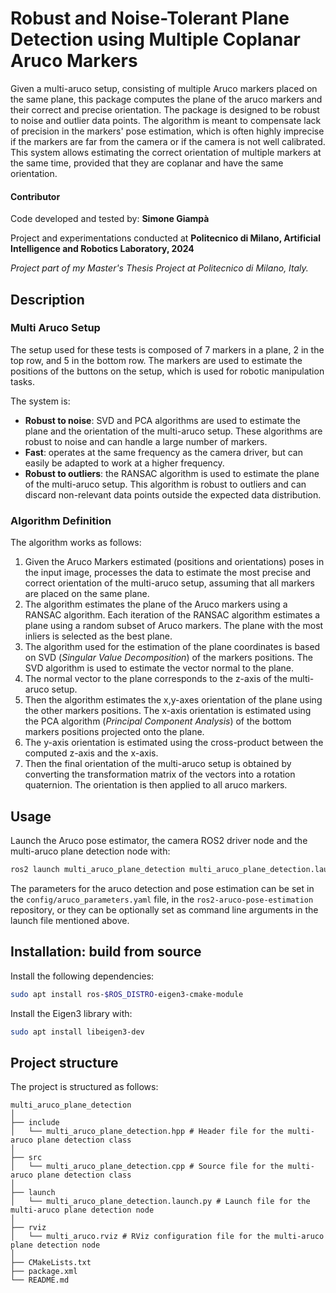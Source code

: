 # Robust and Noise-Tolerant Plane Detection using Multiple Coplanar Aruco Markers

Given a multi-aruco setup, consisting of multiple Aruco markers placed on the same plane, this package computes the plane 
of the aruco markers and their correct and precise orientation. The package is designed to be robust to noise 
and outlier data points. The algorithm is meant to compensate lack of precision in the markers' pose estimation,
which is often highly imprecise if the markers are far from the camera or if the camera is not well calibrated.
This system allows estimating the correct orientation of multiple markers at the same time, provided that they are
coplanar and have the same orientation.

#### Contributor
Code developed and tested by: __Simone Giampà__

Project and experimentations conducted at __Politecnico di Milano, Artificial Intelligence and Robotics Laboratory, 2024__

_Project part of my Master's Thesis Project at Politecnico di Milano, Italy._

## Description

### Multi Aruco Setup

The setup used for these tests is composed of 7 markers in a plane, 2 in the top row, and 5 in the bottom row.
The markers are used to estimate the positions of the buttons on the setup, which is used for robotic manipulation tasks.

The system is:
- **Robust to noise**: SVD and PCA algorithms are used to estimate the plane and the orientation of the multi-aruco setup. 
  These algorithms are robust to noise and can handle a large number of markers.
- **Fast**: operates at the same frequency as the camera driver, but can easily be adapted to work at a higher frequency.
- **Robust to outliers**: the RANSAC algorithm is used to estimate the plane of the multi-aruco setup. This algorithm is 
  robust to outliers and can discard non-relevant data points outside the expected data distribution.

### Algorithm Definition

The algorithm works as follows:
1. Given the Aruco Markers estimated (positions and orientations) poses in the input image, processes the data to estimate the
   most precise and correct orientation of the multi-aruco setup, assuming that all markers are placed on the same plane.
2. The algorithm estimates the plane of the Aruco markers using a RANSAC algorithm. Each iteration of the RANSAC algorithm
   estimates a plane using a random subset of Aruco markers. The plane with the most inliers is selected as the best plane.
3. The algorithm used for the estimation of the plane coordinates is based on SVD (*Singular Value Decomposition*) of the markers
   positions. The SVD algorithm is used to estimate the vector normal to the plane.
4. The normal vector to the plane corresponds to the z-axis of the multi-aruco setup.
5. Then the algorithm estimates the x,y-axes orientation of the plane using the other markers positions. The x-axis orientation
   is estimated using the PCA algorithm (*Principal Component Analysis*) of the bottom markers positions projected onto the plane.
6. The y-axis orientation is estimated using the cross-product between the computed z-axis and the x-axis.
7. Then the final orientation of the multi-aruco setup is obtained by converting the transformation matrix of the vectors into a
    rotation quaternion. The orientation is then applied to all aruco markers.

## Usage

Launch the Aruco pose estimator, the camera ROS2 driver node and the multi-aruco plane detection node with:

```bash
ros2 launch multi_aruco_plane_detection multi_aruco_plane_detection.launch.py
```

The parameters for the aruco detection and pose estimation can be set in the `config/aruco_parameters.yaml` file, 
in the `ros2-aruco-pose-estimation` repository, or they can be optionally set as command line arguments in the launch file mentioned above.

## Installation: build from source

Install the following dependencies:

```bash
sudo apt install ros-$ROS_DISTRO-eigen3-cmake-module
```

Install the Eigen3 library with:

```bash
sudo apt install libeigen3-dev
```


## Project structure

The project is structured as follows:

```
multi_aruco_plane_detection
│
├── include
│   └── multi_aruco_plane_detection.hpp # Header file for the multi-aruco plane detection class
│
├── src
│   └── multi_aruco_plane_detection.cpp # Source file for the multi-aruco plane detection class
│
├── launch
│   └── multi_aruco_plane_detection.launch.py # Launch file for the multi-aruco plane detection node
│
├── rviz
│   └── multi_aruco.rviz # RViz configuration file for the multi-aruco plane detection node
│
├── CMakeLists.txt
├── package.xml
└── README.md
```